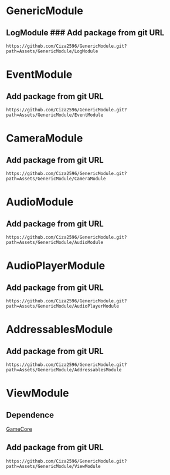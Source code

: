 # GenericModule

## LogModule ### Add package from git URL
```
https://github.com/Ciza2596/GenericModule.git?path=Assets/GenericModule/LogModule
```



# EventModule

## Add package from git URL
```
https://github.com/Ciza2596/GenericModule.git?path=Assets/GenericModule/EventModule
```



# CameraModule

## Add package from git URL
```
https://github.com/Ciza2596/GenericModule.git?path=Assets/GenericModule/CameraModule
```



# AudioModule

## Add package from git URL
```
https://github.com/Ciza2596/GenericModule.git?path=Assets/GenericModule/AudioModule
```



# AudioPlayerModule

## Add package from git URL
```
https://github.com/Ciza2596/GenericModule.git?path=Assets/GenericModule/AudioPlayerModule
```



# AddressablesModule

## Add package from git URL
```
https://github.com/Ciza2596/GenericModule.git?path=Assets/GenericModule/AddressablesModule
```



# ViewModule

## Dependence
[GameCore](https://github.com/Ciza2596/GameCore)

## Add package from git URL
```
https://github.com/Ciza2596/GenericModule.git?path=Assets/GenericModule/ViewModule
```
